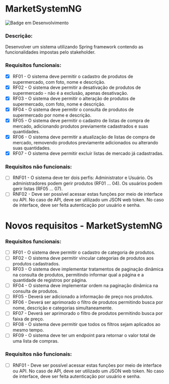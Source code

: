 # MarketSystemNG
![Badge em Desenvolvimento](http://img.shields.io/static/v1?label=STATUS&message=EM%20DESENVOLVIMENTO&color=GREEN&style=for-the-badge)

### Descrição:

Desenvolver um sistema utilizando Spring framework contendo as funcionalidades impostas pelo stakeholder.

### Requisitos funcionais:

- [x] RF01 - O sistema deve permitir o cadastro de produtos de supermercado,
com foto, nome e descrição.
- [x] RF02 - O sistema deve permitir a desativação de produtos de
supermercado - não é a exclusão, apenas desativação.
- [x] RF03 - O sistema deve permitir o alteração de produtos de
supermercado, com foto, nome e descrição.
- [x] RF04 - O sistema deve permitir o consulta de produtos de supermercado
por nome e descrição.
- [x] RF05 - O sistema deve permitir o cadastro de listas de compra de
mercado, adicionando produtos previamente cadastrados e suas
quantidades.
- [x] RF06 - O sistema deve permitir a atualização de listas de compra de
mercado, removendo produtos previamente adicionados ou alterando
suas quantidades.
- [x] RF07 - O sistema deve permitir excluir listas de mercado já cadastradas.

### Requisitos não funcionais:

- [ ] RNF01 - O sistema deve ter dois perfis: Administrator e Usuário. Os
administradores podem gerir produtos (RF01 ... 04). Os usuários podem
gerir listas (RF05 ... 07).
- [ ] RNF02 - Deve ser possível acessar estas funções por meio de interface ou
API. No caso de API, deve ser utilizado um JSON web token. No caso de
interface, deve ser feita autenticação por usuário e senha.

# Novos requisitos - MarketSystemNG

### Requisitos funcionais:

- [ ] RF01 - O sistema deve permitir o cadastro de categoria de produtos.
- [ ] RF02 - O sistema deve permitir vincular categorias de produtos aos produtos cadastrados.
- [ ] RF03 - O sistema deve implementar tratamentos de paginação dinâmica na consulta de  produtos, permitindo informar qual a página e a quantidade de registros por página.
- [ ] RF04 - O sistema deve implementar ordem na paginação dinâmica na consulta de produtos.
- [ ] RF05 - Deverá ser adicionado a informação de preço nos produtos.
- [ ] RF06 - Deverá ser aprimorado o filtro de produtos permitindo busca por nome, descrição e categorias simultaneamente.
- [ ] RF07 - Deverá ser aprimorado o filtro de produtos permitindo busca por faixa de preço.
- [ ] RF08 - O sistema deve permitir que todos os filtros sejam aplicados ao mesmo tempo.
- [ ] RF09 - O sistema deve ter um endpoint para retornar o valor total de uma lista de compras.

### Requisitos não funcionais:

- [ ] RNF01 - Deve ser possível acessar estas funções por meio de interface ou API. No caso de API, deve ser utilizado um JSON web token. No caso de interface, deve ser feita autenticação por usuário e senha.

